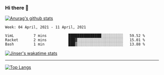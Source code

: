 ### Hi there 👋

[![Anurag's github stats](https://github-readme-stats.vercel.app/api?username=jinserrr&show_icons=true)](https://github.com/anuraghazra/github-readme-stats)


<!--START_SECTION:waka-->
```text
Week: 04 April, 2021 - 11 April, 2021

VimL         7 mins          ███████████████░░░░░░░░░░   59.52 % 
Racket       2 mins          ███▓░░░░░░░░░░░░░░░░░░░░░   15.01 % 
Bash         1 min           ███▒░░░░░░░░░░░░░░░░░░░░░   13.88 % 
```
<!--END_SECTION:waka-->

[![Jinser's wakatime stats](https://github-readme-stats.vercel.app/api/wakatime?username=jinser)](https://github.com/anuraghazra/github-readme-stats)

***

[![Top Langs](https://github-readme-stats.vercel.app/api/top-langs/?username=jinserrr)](https://github.com/anuraghazra/github-readme-stats)
